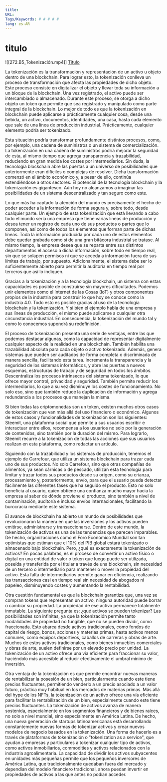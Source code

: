 ```yaml
---
title: 
URL: 
Tags/Keywords: # # # # #
lang: es-AR
---
```

# titulo
![[272.B5_Tokenización.mp4]]
[Titulo](URL)

La tokenización es la transformación y representación de un activo u objeto dentro de una blockchain. Para lograr esto, la tokenización conlleva un proceso de transformación que afecta las propiedades de dicho objeto. Este proceso consiste en digitalizar el objeto y llevar toda su información a un bloque de la blockchain. Una vez registrado, el activo puede ser intercambiado o almacenado. Durante este proceso, se otorga a dicho objeto un token que permite que sea registrado y manipulado como parte integral de la blockchain. Lo mejor de todo es que la tokenización en blockchain puede aplicarse a prácticamente cualquier cosa, desde una bebida, un activo, documentos, identidades, una casa, hasta cada elemento que sale de una línea de producción industrial. Prácticamente, cualquier elemento podría ser tokenizado.

Esta situación podría transformar profundamente distintos procesos, como, por ejemplo, una cadena de suministros o un sistema de comercialización. La tokenización en una cadena de suministros podría mejorar la seguridad de esta, al mismo tiempo que agrega transparencia y trazabilidad, reduciendo en gran medida los costes por intermediarios. Sin duda, la tecnología blockchain abre las puertas a un universo de posibilidades que anteriormente eran difíciles o complejas de resolver. Dicha transformación comenzó en el ámbito económico y, a pesar de ello, continúa extendiéndose a otros sectores. El potencial de la tecnología blockchain y la tokenización es gigantesco. Aún hoy no alcanzamos a imaginar las posibilidades de un sistema descentralizado y tan seguro como este.

Lo que más ha captado la atención del mundo es precisamente el hecho de poder acceder a la información de forma segura y, sobre todo, desde cualquier parte. Un ejemplo de esta tokenización que está llevando a cabo todo el mundo sería una empresa que tiene varias líneas de producción y desea tener un registro de cada uno de sus productos o partes que lo componen, así como de todos los elementos que forman parte de dichas líneas. Toda la información producida por cada uno de estos elementos debe quedar grabada como si de una gran bitácora industrial se tratase. Al mismo tiempo, la empresa desea que se reparta entre sus distintos departamentos el acceso a dicha información, sobre todo en tiempo real, sin que se solapen permisos ni que se acceda a información fuera de sus límites de trabajo, por supuesto. Adicionalmente, el sistema debe ser lo suficientemente abierto para permitir la auditoría en tiempo real por terceros que así lo indiquen.

Gracias a la tokenización y a la tecnología blockchain, un sistema con estas capacidades es posible de construirse sin mayores dificultades. Podemos unir elementos como el Internet de las Cosas (IoT) y otros componentes propios de la industria para construir lo que hoy se conoce como la industria 4.0. Todo esto es posible gracias al uso de la tecnología blockchain y la tokenización. Y si bien el ejemplo habla de una empresa y sus líneas de producción, el mismo puede aplicarse a cualquier otra circunstancia industrial. En consecuencia, la tokenización del mundo tal y como lo conocemos supondrá su redefinición.

El proceso de tokenización presenta una serie de ventajas, entre las que podemos destacar algunas, como la capacidad de representar digitalmente cualquier aspecto de la realidad en una blockchain. También habilita una trazabilidad absoluta para cada objeto o activo tokenizado. Además, genera sistemas que pueden ser auditados de forma completa o discriminada de manera sencilla, facilitando esta tarea. Incrementa la transparencia y la seguridad de los sistemas informáticos, y abre las puertas a nuevos esquemas, estructuras de trabajo y de seguridad en todos los ámbitos. Descentraliza los procesos intrínsecos del sistema tokenizado, lo que ofrece mayor control, privacidad y seguridad. También permite reducir los intermediarios, lo que a su vez disminuye los costes de funcionamiento. No solo eso, sino que también reduce la duplicación de información y agrega redundancia a los procesos que manejan la misma.

Si bien todas las criptomonedas son un token, existen muchos otros casos de tokenización que van más allá del uso financiero o económico. Algunos de estos casos y funcionalidades de tokenización son los siguientes: Steemit, una plataforma social que permite a sus usuarios escribir e interactuar entre ellos, recompensa a los usuarios no solo por la generación de contenidos, sino también por la duración del mismo. Para lograrlo, Steemit recurre a la tokenización de todas las acciones que sus usuarios realizan en esta plataforma, como redactar un artículo.

Siguiendo con la trazabilidad y los sistemas de producción, tenemos el ejemplo de Carrefour, que utiliza un sistema blockchain para trazar cada uno de sus productos. No solo Carrefour, sino que otras compañías de alimentos, ya sean cárnicas o de pescado, utilizan esta tecnología para limitar y trazar todos sus productos desde su origen, como su crianza, procesamiento y, posteriormente, envío, para que el usuario pueda detectar fácilmente las diferentes fases que ha seguido el producto. Esto no solo beneficia al usuario, quien obtiene una confianza mucho mayor hacia la empresa al saber de dónde proviene el producto, sino también a nivel de contaminación, auditoría e incluso envíos internacionales, facilitando la burocracia mediante este sistema.

El avance de blockchain ha abierto un mundo de posibilidades que revolucionaron la manera en que las inversiones y los activos pueden emitirse, administrarse y transaccionarse. Dentro de este mundo, la tokenización de activos es una de las tendencias que parecen imparables. De hecho, organizaciones como el Foro Económico Mundial son tan optimistas que estiman que el 10% del PIB global estará tokenizado o almacenado bajo blockchain. Pero, ¿qué es exactamente la tokenización de activos? En pocas palabras, es el proceso de convertir un activo físico o digital en una entidad de valor o token que luego puede ser utilizada, poseída y transferida por el titular a través de una blockchain, sin necesidad de un tercero o intermediario para mantener o mover la propiedad del activo. Esta falta de intermediarios permite ganar en eficiencia, realizando las transacciones casi en tiempo real sin necesidad de abogados ni papeleo, disminuyendo costes y aumentando la rentabilidad.

Otra cuestión fundamental es que la blockchain garantiza que, una vez se compran tokens que representan un activo, ninguna autoridad puede borrar o cambiar su propiedad. La propiedad de ese activo permanece totalmente inmutable. La siguiente pregunta es: ¿qué activos se pueden tokenizar? Las posibilidades son infinitas, ya que la tokenización permite tanto modalidades de propiedad no fungible, que no se pueden dividir, como fraccionada. Esto abarca desde activos tradicionales, como fondos de capital de riesgo, bonos, acciones y materias primas, hasta activos menos comunes, como equipos deportivos, caballos de carreras y obras de arte. Muchos de estos activos tradicionales, como bienes inmuebles comerciales y obras de arte, suelen definirse por un elevado precio por unidad. La tokenización de un activo ofrece una vía eficiente para fraccionar su valor, haciéndolo más accesible al reducir efectivamente el umbral mínimo de inversión.

Otra ventaja de la tokenización es que permite encontrar nuevas maneras de rentabilizar la posesión de un bien, particularmente cuando este tiene precios fluctuantes, permitiendo venderlo a un precio asociado a un valor futuro, práctica muy habitual en los mercados de materias primas. Más allá del hype de los NFTs, la tokenización de un activo ofrece una vía eficiente para facilitar la rentabilización de un bien, especialmente cuando este tiene precios fluctuantes. La tokenización de activos avanza de manera sostenida, especialmente en los segmentos financieros y de bienes raíces, no solo a nivel mundial, sino especialmente en América Latina. De hecho, una nueva generación de startups latinoamericanas está desarrollando constantemente nuevas formas de tokenizar activos y crear nuevos modelos de negocio basados en la tokenización. Una forma de hacerlo es a través de plataformas de tokenización o "tokenization as a service", que ayudan a empresas y particulares a tokenizar cualquier tipo de activos, como activos inmobiliarios, commodities y activos relacionados con la industria agroalimentaria. La capacidad de dividir los activos subyacentes en unidades más pequeñas permite que los pequeños inversores de América Latina, que tradicionalmente quedaban fuera del mercado y dependían del modelo financiero tradicional, ahora puedan invertir en propiedades de activos a las que antes no podían acceder.